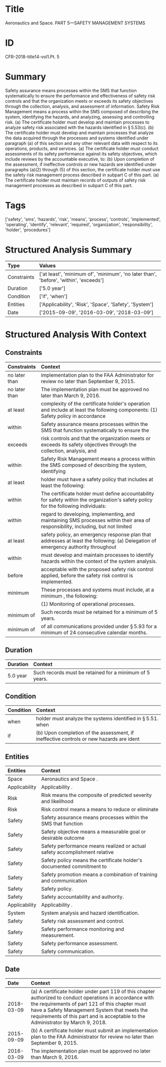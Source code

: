 # Title

 Aeronautics and Space. PART 5—SAFETY MANAGEMENT SYSTEMS


# ID

 CFR-2018-title14-vol1.Pt. 5


# Summary

Safety assurance means processes within the SMS that function systematically to ensure the performance and effectiveness of safety risk controls and that the organization meets or exceeds its safety objectives through the collection, analysis, and assessment of information.
Safety Risk Management means a process within the SMS composed of describing the system, identifying the hazards, and analyzing, assessing and controlling risk.
(a) The certificate holder must develop and maintain processes to analyze safety risk associated with the hazards identified in &#167;&#8201;5.53(c).
(b) The certificate holder must develop and maintain processes that analyze the data acquired through the processes and systems identified under paragraph (a) of this section and any other relevant data with respect to its operations, products, and services.
(a) The certificate holder must conduct assessments of its safety performance against its safety objectives, which include reviews by the accountable executive, to:
(b) Upon completion of the assessment, if ineffective controls or new hazards are identified under paragraphs (a)(2) through (5) of this section, the certificate holder must use the safety risk management process described in subpart C of this part.
(a) The certificate holder must maintain records of outputs of safety risk management processes as described in subpart C of this part.


# Tags

['safety', 'sms', 'hazards', 'risk', 'means', 'process', 'controls', 'implemented', 'operating', 'identify', 'relevant', 'required', 'organization', 'responsibility', 'holder', 'procedures']


# Structured Analysis Summary

| Type        | Values                                                                                |
|:------------|:--------------------------------------------------------------------------------------|
| Constraints | ['at least', 'minimum of', 'minimum', 'no later than', 'before', 'within', 'exceeds'] |
| Duration    | ['5.0 year']                                                                          |
| Condition   | ['if', 'when']                                                                        |
| Entities    | ['Applicability', 'Risk', 'Space', 'Safety', 'System']                                |
| Date        | ['2015-09-09', '2016-03-09', '2018-03-09']                                            |


# Structured Analysis With Context

 


## Constraints

| Constraints   | Context                                                                                                                             |
|:--------------|:------------------------------------------------------------------------------------------------------------------------------------|
| no later than | implementation plan to the FAA Administrator for review no later than  September 9, 2015.                                           |
| no later than | The implementation plan must be approved  no later than  March 9, 2016.                                                             |
| at least      | complexity of the certificate holder's operation and include at least the following components: (1) Safety policy in accordance     |
| within        | Safety assurance means processes  within the SMS that function systematically to ensure the                                         |
| exceeds       | risk controls and that the organization meets or exceeds its safety objectives through the collection, analysis, and                |
| within        | Safety Risk Management means a process  within the SMS composed of describing the system, identifying                               |
| at least      | holder must have a safety policy that includes at least  the following:                                                             |
| within        | The certificate holder must define accountability for safety within the organization's safety policy for the following individuals: |
| within        | regard to developing, implementing, and maintaining SMS processes within their area of responsibility, including, but not limited   |
| at least      | safety policy, an emergency response plan that addresses at least the following: (a) Delegation of emergency authority throughout   |
| within        | must develop and maintain processes to identify hazards within  the context of the system analysis.                                 |
| before        | acceptable with the proposed safety risk control applied, before  the safety risk control is implemented.                           |
| minimum       | These processes and systems must include, at a  minimum , the following:                                                            |
|               |               (1) Monitoring of operational processes.                                                                              |
| minimum of    | Such records must be retained for a  minimum of  5 years.                                                                           |
| minimum of    | of all communications provided under &#167;&#8201;5.93 for a minimum of  24 consecutive calendar months.                            |


## Duration

| Duration   | Context                                                 |
|:-----------|:--------------------------------------------------------|
| 5.0 year   | Such records must be retained for a minimum of 5 years. |


## Condition

| Condition   | Context                                                                                   |
|:------------|:------------------------------------------------------------------------------------------|
| when        | holder must analyze the systems identified in &#167;&#8201;5.51. when                     |
| if          | (b) Upon completion of the assessment,  if  ineffective controls or new hazards are ident |


## Entities

| Entities      | Context                                                                    |
|:--------------|:---------------------------------------------------------------------------|
| Space         | Aeronautics and  Space .                                                   |
| Applicability | Applicability .                                                            |
| Risk          | Risk means the composite of predicted severity and likelihood              |
| Risk          | Risk control means a means to reduce or eliminate                          |
| Safety        | Safety assurance means processes within the SMS that function              |
| Safety        | Safety objective means a measurable goal or desirable outcome              |
| Safety        | Safety performance means realized or actual safety accomplishment relative |
| Safety        | Safety policy means the certificate holder's documented commitment to      |
| Safety        | Safety promotion means a combination of training and communication         |
| Safety        | Safety  policy.                                                            |
| Safety        | Safety  accountability and authority.                                      |
| Applicability | Applicability .                                                            |
| System        | System  analysis and hazard identification.                                |
| Safety        | Safety  risk assessment and control.                                       |
| Safety        | Safety  performance monitoring and measurement.                            |
| Safety        | Safety  performance assessment.                                            |
| Safety        | Safety  communication.                                                     |


## Date

| Date       | Context                                                                                                                                                                                                                                                                                         |
|:-----------|:------------------------------------------------------------------------------------------------------------------------------------------------------------------------------------------------------------------------------------------------------------------------------------------------|
| 2018-03-09 | (a) A certificate holder under part 119 of this chapter authorized to conduct operations in accordance with the requirements of part 121 of this chapter must have a Safety Management System that meets the requirements of this part and is acceptable to the Administrator by March 9, 2018. |
| 2015-09-09 | (b) A certificate holder must submit an implementation plan to the FAA Administrator for review no later than September 9, 2015.                                                                                                                                                                |
| 2016-03-09 | The implementation plan must be approved no later than March 9, 2016.                                                                                                                                                                                                                           |


